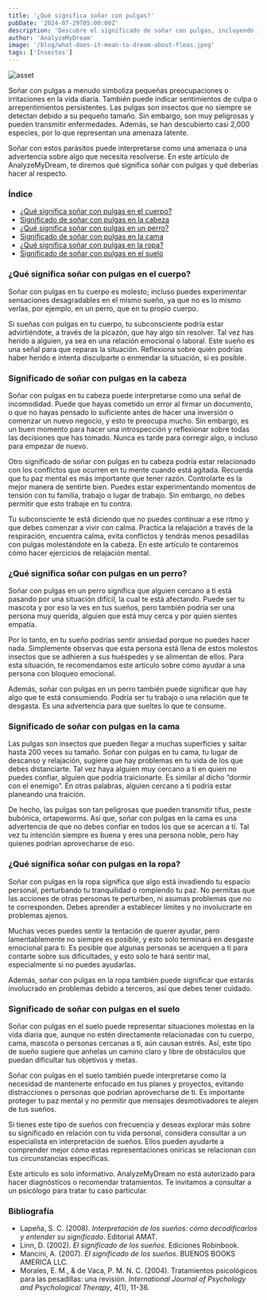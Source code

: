 ```yaml
---
title: '¿Qué significa soñar con pulgas?'
pubDate: '2024-07-29T05:00:00Z'
description: 'Descubre el significado de soñar con pulgas, incluyendo interpretaciones de pulgas en el cuerpo, cabeza, un perro, la cama, la ropa y el suelo.'
author: 'AnalyzeMyDream'
image: '/blog/what-does-it-mean-to-dream-about-fleas.jpeg'
tags: ['Insectos']
---
```


![asset](/blog/what-does-it-mean-to-dream-about-fleas.jpeg)

Soñar con pulgas a menudo simboliza pequeñas preocupaciones o irritaciones en la vida diaria. También puede indicar sentimientos de culpa o arrepentimientos persistentes. Las pulgas son insectos que no siempre se detectan debido a su pequeño tamaño. Sin embargo, son muy peligrosas y pueden transmitir enfermedades. Además, se han descubierto casi 2,000 especies, por lo que representan una amenaza latente.

Soñar con estos parásitos puede interpretarse como una amenaza o una advertencia sobre algo que necesita resolverse. En este artículo de AnalyzeMyDream, te diremos qué significa soñar con pulgas y qué deberías hacer al respecto.

### Índice

- [¿Qué significa soñar con pulgas en el cuerpo?](#qué-significa-soñar-con-pulgas-en-el-cuerpo)
- [Significado de soñar con pulgas en la cabeza](#significado-de-soñar-con-pulgas-en-la-cabeza)
- [¿Qué significa soñar con pulgas en un perro?](#qué-significa-soñar-con-pulgas-en-un-perro)
- [Significado de soñar con pulgas en la cama](#significado-de-soñar-con-pulgas-en-la-cama)
- [¿Qué significa soñar con pulgas en la ropa?](#qué-significa-soñar-con-pulgas-en-la-ropa)
- [Significado de soñar con pulgas en el suelo](#significado-de-soñar-con-pulgas-en-el-suelo)

### ¿Qué significa soñar con pulgas en el cuerpo?

Soñar con pulgas en tu cuerpo es molesto; incluso puedes experimentar sensaciones desagradables en el mismo sueño, ya que no es lo mismo verlas, por ejemplo, en un perro, que en tu propio cuerpo.

Si sueñas con pulgas en tu cuerpo, tu subconsciente podría estar advirtiéndote, a través de la picazón, que hay algo sin resolver. Tal vez has herido a alguien, ya sea en una relación emocional o laboral. Este sueño es una señal para que reparas la situación. Reflexiona sobre quién podrías haber herido e intenta disculparte o enmendar la situación, si es posible.

### Significado de soñar con pulgas en la cabeza

Soñar con pulgas en tu cabeza puede interpretarse como una señal de incomodidad. Puede que hayas cometido un error al firmar un documento, o que no hayas pensado lo suficiente antes de hacer una inversión o comenzar un nuevo negocio, y esto te preocupa mucho. Sin embargo, es un buen momento para hacer una introspección y reflexionar sobre todas las decisiones que has tomado. Nunca es tarde para corregir algo, o incluso para empezar de nuevo.

Otro significado de soñar con pulgas en tu cabeza podría estar relacionado con los conflictos que ocurren en tu mente cuando está agitada. Recuerda que tu paz mental es más importante que tener razón. Controlarte es la mejor manera de sentirte bien. Puedes estar experimentando momentos de tensión con tu familia, trabajo o lugar de trabajo. Sin embargo, no debes permitir que esto trabaje en tu contra.

Tu subconsciente te está diciendo que no puedes continuar a ese ritmo y que debes comenzar a vivir con calma. Practica la relajación a través de la respiración, encuentra calma, evita conflictos y tendrás menos pesadillas con pulgas molestándote en la cabeza. En este artículo te contaremos cómo hacer ejercicios de relajación mental.

### ¿Qué significa soñar con pulgas en un perro?

Soñar con pulgas en un perro significa que alguien cercano a ti está pasando por una situación difícil, la cual te está afectando. Puede ser tu mascota y por eso la ves en tus sueños, pero también podría ser una persona muy querida, alguien que está muy cerca y por quien sientes empatía.

Por lo tanto, en tu sueño podrías sentir ansiedad porque no puedes hacer nada. Simplemente observas que esta persona está llena de estos molestos insectos que se adhieren a sus huéspedes y se alimentan de ellos. Para esta situación, te recomendamos este artículo sobre cómo ayudar a una persona con bloqueo emocional.

Además, soñar con pulgas en un perro también puede significar que hay algo que te está consumiendo. Podría ser tu trabajo o una relación que te desgasta. Es una advertencia para que sueltes lo que te consume.

### Significado de soñar con pulgas en la cama

Las pulgas son insectos que pueden llegar a muchas superficies y saltar hasta 200 veces su tamaño. Soñar con pulgas en tu cama, tu lugar de descanso y relajación, sugiere que hay problemas en tu vida de los que debes distanciarte. Tal vez haya alguien muy cercano a ti en quien no puedes confiar, alguien que podría traicionarte. Es similar al dicho “dormir con el enemigo”. En otras palabras, alguien cercano a ti podría estar planeando una traición.

De hecho, las pulgas son tan peligrosas que pueden transmitir tifus, peste bubónica, ortapeworms. Así que, soñar con pulgas en la cama es una advertencia de que no debes confiar en todos los que se acercan a ti. Tal vez tu intención siempre es buena y eres una persona noble, pero hay quienes podrían aprovecharse de eso.

### ¿Qué significa soñar con pulgas en la ropa?

Soñar con pulgas en la ropa significa que algo está invadiendo tu espacio personal, perturbando tu tranquilidad o rompiendo tu paz. No permitas que las acciones de otras personas te perturben, ni asumas problemas que no te corresponden. Debes aprender a establecer límites y no involucrarte en problemas ajenos.

Muchas veces puedes sentir la tentación de querer ayudar, pero lamentablemente no siempre es posible, y esto solo terminará en desgaste emocional para ti. Es posible que algunas personas se acerquen a ti para contarte sobre sus dificultades, y esto solo te hará sentir mal, especialmente si no puedes ayudarlas.

Además, soñar con pulgas en la ropa también puede significar que estarás involucrado en problemas debido a terceros, así que debes tener cuidado.

### Significado de soñar con pulgas en el suelo

Soñar con pulgas en el suelo puede representar situaciones molestas en la vida diaria que, aunque no estén directamente relacionadas con tu cuerpo, cama, mascota o personas cercanas a ti, aún causan estrés. Así, este tipo de sueño sugiere que anhelas un camino claro y libre de obstáculos que puedan dificultar tus objetivos y metas.

Soñar con pulgas en el suelo también puede interpretarse como la necesidad de mantenerte enfocado en tus planes y proyectos, evitando distracciones o personas que podrían aprovecharse de ti. Es importante proteger tu paz mental y no permitir que mensajes desmotivadores te alejen de tus sueños.

Si tienes este tipo de sueños con frecuencia y deseas explorar más sobre su significado en relación con tu vida personal, considera consultar a un especialista en interpretación de sueños. Ellos pueden ayudarte a comprender mejor cómo estas representaciones oníricas se relacionan con tus circunstancias específicas.

Este artículo es solo informativo. AnalyzeMyDream no está autorizado para hacer diagnósticos o recomendar tratamientos. Te invitamos a consultar a un psicólogo para tratar tu caso particular.

### Bibliografía

- Lapeña, S. C. (2008). *Interpretación de los sueños: cómo decodificarlos y entender su significado*. Editorial AMAT.
- Linn, D. (2002). *El significado de los sueños*. Ediciones Robinbook.
- Mancini, A. (2007). *El significado de los sueños*. BUENOS BOOKS AMERICA LLC.
- Morales, E. M., & de Vaca, P. M. N. C. (2004). Tratamientos psicológicos para las pesadillas: una revisión. *International Journal of Psychology and Psychological Therapy*, 4(1), 11-36.
